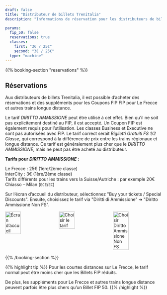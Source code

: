 ```yaml
---
draft: false
title: "Distributeur de billets Trenitalia"
description: "Informations de réservation pour les distributeurs de billets Trenitalia."

params:
  fip_50: false
  reservations: true
  classes:
    first: "3€ / 25€"
    second: "3€ / 25€"
  type: "machine"
---
```


{{% booking-section "reservations" %}}

## Réservations

Aux distributeurs de billets Trenitalia, il est possible d’acheter des réservations et des suppléments pour les Coupons FIP FIP pour Le Frecce et autres trains longue distance.

Le tarif _DIRITTO AMMISSIONE_ peut être utilisé à cet effet. Bien qu’il ne soit pas explicitement destiné au FIP, il est accepté. Un Coupon FIP est également requis pour l’utilisation. Les classes Business et Executive ne sont pas autorisées avec FIP. Le tarif correct serait _Biglietti Gratuiti FS 1/2 Classe_, qui correspond à la différence de prix entre les trains régionaux et longue distance. Ce tarif est généralement plus cher que le _DIRITTO AMMISSIONE_, mais ne peut pas être acheté au distributeur.

**Tarifs pour _DIRITTO AMMISSIONE_ :**

Le Frecce : 25€ (1ère/2ème classe) \
InterCity : 3€ (1ère/2ème classe) \
Tarifs différents pour les trains vers la Suisse/Autriche : par exemple 20€ Chiasso – Milan (`ECE`/`EC`)

Sur l’écran d’accueil du distributeur, sélectionnez "Buy your tickets / Special Discounts". Ensuite, choisissez le tarif via "Diritti di Ammissione" &#10132; "Diritto Ammissione Non FS".

<!-- TODO: Remplacer par une image markdown et trouver des moyens de personnaliser la largeur -->
<div style="display: flex; gap: 1rem; margin-bottom: 1rem;">
    <img src="/en/booking/fs-ticket-machine/machine_1.webp" alt="Écran d’accueil" style="width: 32%;">
    <img src="/en/booking/fs-ticket-machine/machine_2.webp" alt="Choisir le tarif" style="width: 32%;">
    <img src="/en/booking/fs-ticket-machine/machine_3.webp" alt="Choisir Diritto Ammissione Non FS" style="width: 32%;">
</div>

{{% /booking-section %}}

{{% highlight tip %}}
Pour les courtes distances sur Le Frecce, le tarif normal peut être moins cher que les Billets FIP réduits.

De plus, les suppléments pour Le Frecce et autres trains longue distance peuvent parfois être plus chers qu’un Billet FIP 50.
{{% /highlight %}}
